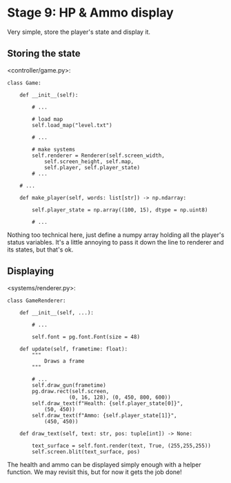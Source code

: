 # Stage 9: HP & Ammo display
Very simple, store the player's state and display it.

## Storing the state

<controller/game.py>:
```
class Game:

    def __init__(self):

        # ...

        # load map
        self.load_map("level.txt")

        # ...

        # make systems
        self.renderer = Renderer(self.screen_width,
            self.screen_height, self.map,
            self.player, self.player_state)
        # ...
    
    # ...

    def make_player(self, words: list[str]) -> np.ndarray:

        self.player_state = np.array((100, 15), dtype = np.uint8)
        
        # ...
```

Nothing too technical here, just define a numpy array holding all the player's status variables. It's a little annoying to pass it down the line to renderer and its states, but that's ok.

## Displaying

<systems/renderer.py>:
```
class GameRenderer:

    def __init__(self, ...):

        # ...

        self.font = pg.font.Font(size = 48)
    
    def update(self, frametime: float):
        """
            Draws a frame
        """

        # ...
        self.draw_gun(frametime)
        pg.draw.rect(self.screen,
                    (0, 16, 128), (0, 450, 800, 600))
        self.draw_text(f"Health: {self.player_state[0]}",
            (50, 450))
        self.draw_text(f"Ammo: {self.player_state[1]}",
            (450, 450))
    
    def draw_text(self, text: str, pos: tuple[int]) -> None:

        text_surface = self.font.render(text, True, (255,255,255))
        self.screen.blit(text_surface, pos)
```

The health and ammo can be displayed simply enough with a helper function. We may revisit this, but for now it gets the job done!